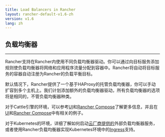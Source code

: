 ```yaml
---
title: Load Balancers in Rancher
layout: rancher-default-v1.6-zh
version: v1.6
lang: zh
---
```


## 负载均衡器
---

Rancher支持在Rancher内使用不同负载均衡器驱动。你可以通过向目标服务添加规则使负载均衡器将网络和应用程序流量分配到容器中。Rancher将自动将目标服务的容器自动注册为Rancher的负载平衡目标。

默认情况下，Rancher提供了一个基于HAProxy的托管负载均衡器，你可以手动扩容到多个主机上。我们计划添加额外的负载均衡器驱动，所有负载均衡器的选项将是相同的，不管负载均衡器种类。

对于Cattle引擎的环境，可以参考[UI]({{site.baseurl}}/rancher/{{page.version}}/{{page.lang}}/cattle/adding-load-balancers/#如何在ui上新增一个负载均衡)和[Rancher Compose]({{site.baseurl}}/rancher/{{page.version}}/{{page.lang}}/cattle/adding-load-balancers/#用rancher-compose-添加负载均衡)了解更多信息，并且在[UI]({{site.baseurl}}/rancher/{{page.version}}/{{page.lang}}/cattle/adding-load-balancers/#adding-a-load-balancer-in-the-ui)和[Rancher Compose]({{site.baseurl}}/rancher/{{page.version}}/{{page.lang}}/cattle/adding-load-balancers/#adding-a-load-balancer-with-rancher-compose)中有相关的例子。

对于Kubernetes的环境，详细了解如何启动[云厂商提供的]({{site.baseurl}}/rancher/{{page.version}}/{{page.lang}}/kubernetes/providers/)外部负载均衡器服务，或者使用Rancher负载均衡器实现Kubernetes环境中的[Ingress]({{site.baseurl}}/rancher/{{page.version}}/{{page.lang}}/kubernetes/ingress/)支持。
